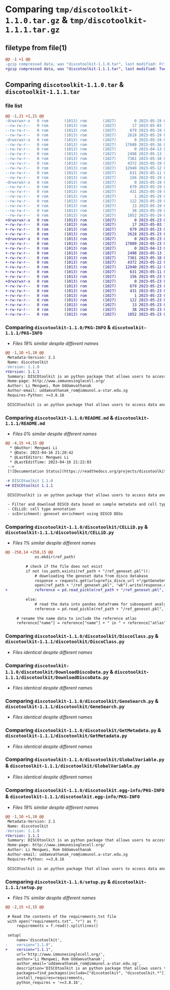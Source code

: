 # Comparing `tmp/discotoolkit-1.1.0.tar.gz` & `tmp/discotoolkit-1.1.1.tar.gz`

## filetype from file(1)

```diff
@@ -1 +1 @@
-gzip compressed data, was "discotoolkit-1.1.0.tar", last modified: Fri May 19 09:04:08 2023, max compression
+gzip compressed data, was "discotoolkit-1.1.1.tar", last modified: Tue May 23 02:20:18 2023, max compression
```

## Comparing `discotoolkit-1.1.0.tar` & `discotoolkit-1.1.1.tar`

### file list

```diff
@@ -1,21 +1,21 @@
-drwxrwxr-x   0 rom       (1013) rom       (1027)        0 2023-05-19 09:03:56.958628 discotoolkit-1.1.0/
--rw-rw-r--   0 rom       (1013) rom       (1027)       17 2023-05-03 17:04:15.000000 discotoolkit-1.1.0/MANIFEST.in
--rw-rw-r--   0 rom       (1013) rom       (1027)      679 2023-05-19 09:03:56.958628 discotoolkit-1.1.0/PKG-INFO
--rw-rw-r--   0 rom       (1013) rom       (1027)     2618 2023-05-19 08:34:31.000000 discotoolkit-1.1.0/README.md
-drwxrwxr-x   0 rom       (1013) rom       (1027)        0 2023-05-19 09:03:56.922628 discotoolkit-1.1.0/discotoolkit/
--rw-rw-r--   0 rom       (1013) rom       (1027)    17688 2023-05-16 05:02:50.000000 discotoolkit-1.1.0/discotoolkit/CELLiD.py
--rw-rw-r--   0 rom       (1013) rom       (1027)        0 2023-04-13 08:19:05.000000 discotoolkit-1.1.0/discotoolkit/CellMapper.py
--rw-rw-r--   0 rom       (1013) rom       (1027)     2498 2023-05-13 12:39:48.000000 discotoolkit-1.1.0/discotoolkit/DiscoClass.py
--rw-rw-r--   0 rom       (1013) rom       (1027)     7361 2023-05-18 08:03:41.000000 discotoolkit-1.1.0/discotoolkit/DownloadDiscoData.py
--rw-rw-r--   0 rom       (1013) rom       (1027)     4372 2023-05-19 08:58:58.000000 discotoolkit-1.1.0/discotoolkit/GeneSearch.py
--rw-rw-r--   0 rom       (1013) rom       (1027)    12940 2023-05-12 05:21:05.000000 discotoolkit-1.1.0/discotoolkit/GetMetadata.py
--rw-rw-r--   0 rom       (1013) rom       (1027)      631 2023-05-11 01:48:58.000000 discotoolkit-1.1.0/discotoolkit/GlobalVariable.py
--rw-rw-r--   0 rom       (1013) rom       (1027)      156 2023-05-19 08:34:53.000000 discotoolkit-1.1.0/discotoolkit/__init__.py
-drwxrwxr-x   0 rom       (1013) rom       (1027)        0 2023-05-19 09:03:56.950628 discotoolkit-1.1.0/discotoolkit.egg-info/
--rw-rw-r--   0 rom       (1013) rom       (1027)      679 2023-05-19 09:03:56.000000 discotoolkit-1.1.0/discotoolkit.egg-info/PKG-INFO
--rw-rw-r--   0 rom       (1013) rom       (1027)      431 2023-05-19 09:03:56.000000 discotoolkit-1.1.0/discotoolkit.egg-info/SOURCES.txt
--rw-rw-r--   0 rom       (1013) rom       (1027)        1 2023-05-19 09:03:56.000000 discotoolkit-1.1.0/discotoolkit.egg-info/dependency_links.txt
--rw-rw-r--   0 rom       (1013) rom       (1027)      122 2023-05-19 09:03:56.000000 discotoolkit-1.1.0/discotoolkit.egg-info/requires.txt
--rw-rw-r--   0 rom       (1013) rom       (1027)       13 2023-05-19 09:03:56.000000 discotoolkit-1.1.0/discotoolkit.egg-info/top_level.txt
--rw-rw-r--   0 rom       (1013) rom       (1027)       38 2023-05-19 09:03:56.962628 discotoolkit-1.1.0/setup.cfg
--rw-rw-r--   0 rom       (1013) rom       (1027)     1052 2023-05-19 08:34:14.000000 discotoolkit-1.1.0/setup.py
+drwxrwxr-x   0 rom       (1013) rom       (1027)        0 2023-05-23 02:20:06.683257 discotoolkit-1.1.1/
+-rw-rw-r--   0 rom       (1013) rom       (1027)       17 2023-05-03 17:04:15.000000 discotoolkit-1.1.1/MANIFEST.in
+-rw-rw-r--   0 rom       (1013) rom       (1027)      679 2023-05-23 02:20:06.679257 discotoolkit-1.1.1/PKG-INFO
+-rw-rw-r--   0 rom       (1013) rom       (1027)     2618 2023-05-23 02:19:32.000000 discotoolkit-1.1.1/README.md
+drwxrwxr-x   0 rom       (1013) rom       (1027)        0 2023-05-23 02:20:06.647257 discotoolkit-1.1.1/discotoolkit/
+-rw-rw-r--   0 rom       (1013) rom       (1027)    17809 2023-05-23 02:18:50.000000 discotoolkit-1.1.1/discotoolkit/CELLiD.py
+-rw-rw-r--   0 rom       (1013) rom       (1027)        0 2023-04-13 08:19:05.000000 discotoolkit-1.1.1/discotoolkit/CellMapper.py
+-rw-rw-r--   0 rom       (1013) rom       (1027)     2498 2023-05-13 12:39:48.000000 discotoolkit-1.1.1/discotoolkit/DiscoClass.py
+-rw-rw-r--   0 rom       (1013) rom       (1027)     7361 2023-05-18 08:03:41.000000 discotoolkit-1.1.1/discotoolkit/DownloadDiscoData.py
+-rw-rw-r--   0 rom       (1013) rom       (1027)     4372 2023-05-22 02:26:21.000000 discotoolkit-1.1.1/discotoolkit/GeneSearch.py
+-rw-rw-r--   0 rom       (1013) rom       (1027)    12940 2023-05-12 05:21:05.000000 discotoolkit-1.1.1/discotoolkit/GetMetadata.py
+-rw-rw-r--   0 rom       (1013) rom       (1027)      631 2023-05-11 01:48:58.000000 discotoolkit-1.1.1/discotoolkit/GlobalVariable.py
+-rw-rw-r--   0 rom       (1013) rom       (1027)      156 2023-05-23 02:19:38.000000 discotoolkit-1.1.1/discotoolkit/__init__.py
+drwxrwxr-x   0 rom       (1013) rom       (1027)        0 2023-05-23 02:20:06.675257 discotoolkit-1.1.1/discotoolkit.egg-info/
+-rw-rw-r--   0 rom       (1013) rom       (1027)      679 2023-05-23 02:20:06.000000 discotoolkit-1.1.1/discotoolkit.egg-info/PKG-INFO
+-rw-rw-r--   0 rom       (1013) rom       (1027)      431 2023-05-23 02:20:06.000000 discotoolkit-1.1.1/discotoolkit.egg-info/SOURCES.txt
+-rw-rw-r--   0 rom       (1013) rom       (1027)        1 2023-05-23 02:20:06.000000 discotoolkit-1.1.1/discotoolkit.egg-info/dependency_links.txt
+-rw-rw-r--   0 rom       (1013) rom       (1027)      122 2023-05-23 02:20:06.000000 discotoolkit-1.1.1/discotoolkit.egg-info/requires.txt
+-rw-rw-r--   0 rom       (1013) rom       (1027)       13 2023-05-23 02:20:06.000000 discotoolkit-1.1.1/discotoolkit.egg-info/top_level.txt
+-rw-rw-r--   0 rom       (1013) rom       (1027)       38 2023-05-23 02:20:06.683257 discotoolkit-1.1.1/setup.cfg
+-rw-rw-r--   0 rom       (1013) rom       (1027)     1052 2023-05-23 02:19:26.000000 discotoolkit-1.1.1/setup.py
```

### Comparing `discotoolkit-1.1.0/PKG-INFO` & `discotoolkit-1.1.1/PKG-INFO`

 * *Files 19% similar despite different names*

```diff
@@ -1,10 +1,10 @@
 Metadata-Version: 2.1
 Name: discotoolkit
-Version: 1.1.0
+Version: 1.1.1
 Summary: DISCOtoolkit is an python package that allows users to access data and use the tools provided by the DISCO database.
 Home-page: http://www.immunesinglecell.org/
 Author: Li Mengwei, Rom Uddamvathanak
 Author-email: uddamvathanak_rom@immunol.a-star.edu.sg
 Requires-Python: >=3.8.16
 
 DISCOtoolkit is an python package that allows users to access data and use the tools provided by the DISCO database.         It provides the following functions
```

### Comparing `discotoolkit-1.1.0/README.md` & `discotoolkit-1.1.1/README.md`

 * *Files 0% similar despite different names*

```diff
@@ -4,15 +4,15 @@
  * @Author: Mengwei Li
  * @Date: 2023-04-16 21:20:42
  * @LastEditors: Mengwei Li
  * @LastEditTime: 2023-04-16 21:22:03
 -->
 [![Documentation Status](https://readthedocs.org/projects/discotoolkit-py/badge/?version=latest)](https://discotoolkit-py.readthedocs.io/en/latest/?badge=latest) [![Downloads](https://static.pepy.tech/personalized-badge/discotoolkit?period=total&units=international_system&left_color=black&right_color=orange&left_text=Downloads)](https://pepy.tech/project/discotoolkit) [![PyPI version](https://img.shields.io/pypi/v/discotoolkit)](https://pypi.org/project/discotoolkit)
 
-# DISCOtoolkit 1.1.0
+# DISCOtoolkit 1.1.1
 
 DISCOtoolkit is an python package that allows users to access data and use the tools provided by the [DISCO database](https://www.immunesinglecell.org/). Read the documentation [DISCOtoolkit](https://discotoolkit-py.readthedocs.io/en/latest/). It provides the following functions:
 
 - Filter and download DISCO data based on sample metadata and cell type information
 - CELLiD: cell type annotation
 - scEnrichment: geneset enrichment using DISCO DEGs
```

### Comparing `discotoolkit-1.1.0/discotoolkit/CELLiD.py` & `discotoolkit-1.1.1/discotoolkit/CELLiD.py`

 * *Files 1% similar despite different names*

```diff
@@ -258,14 +258,15 @@
             os.mkdir(ref_path)
         
         # check if the file does not exist
         if not (os.path.exists(ref_path + "/ref_geneset.pkl")):
             # downloading the geneset data from disco database
             response = requests.get(url=prefix_disco_url +"/getGeneSetPkl", timeout=timeout)
             open(ref_path + "/ref_geneset.pkl", "wb").write(response.content)
+            reference = pd.read_pickle(ref_path + "/ref_geneset.pkl", compression = {'method':'gzip','compresslevel':6})
 
         else:
             # read the data into pandas dataframe for subsequent analysis
             reference = pd.read_pickle(ref_path + "/ref_geneset.pkl", compression = {'method':'gzip','compresslevel':6})
 
     # rename the name data to include the reference atlas
     reference["name"] = reference["name"] + " in " + reference["atlas"]
```

### Comparing `discotoolkit-1.1.0/discotoolkit/DiscoClass.py` & `discotoolkit-1.1.1/discotoolkit/DiscoClass.py`

 * *Files identical despite different names*

### Comparing `discotoolkit-1.1.0/discotoolkit/DownloadDiscoData.py` & `discotoolkit-1.1.1/discotoolkit/DownloadDiscoData.py`

 * *Files identical despite different names*

### Comparing `discotoolkit-1.1.0/discotoolkit/GeneSearch.py` & `discotoolkit-1.1.1/discotoolkit/GeneSearch.py`

 * *Files identical despite different names*

### Comparing `discotoolkit-1.1.0/discotoolkit/GetMetadata.py` & `discotoolkit-1.1.1/discotoolkit/GetMetadata.py`

 * *Files identical despite different names*

### Comparing `discotoolkit-1.1.0/discotoolkit/GlobalVariable.py` & `discotoolkit-1.1.1/discotoolkit/GlobalVariable.py`

 * *Files identical despite different names*

### Comparing `discotoolkit-1.1.0/discotoolkit.egg-info/PKG-INFO` & `discotoolkit-1.1.1/discotoolkit.egg-info/PKG-INFO`

 * *Files 19% similar despite different names*

```diff
@@ -1,10 +1,10 @@
 Metadata-Version: 2.1
 Name: discotoolkit
-Version: 1.1.0
+Version: 1.1.1
 Summary: DISCOtoolkit is an python package that allows users to access data and use the tools provided by the DISCO database.
 Home-page: http://www.immunesinglecell.org/
 Author: Li Mengwei, Rom Uddamvathanak
 Author-email: uddamvathanak_rom@immunol.a-star.edu.sg
 Requires-Python: >=3.8.16
 
 DISCOtoolkit is an python package that allows users to access data and use the tools provided by the DISCO database.         It provides the following functions
```

### Comparing `discotoolkit-1.1.0/setup.py` & `discotoolkit-1.1.1/setup.py`

 * *Files 1% similar despite different names*

```diff
@@ -2,15 +2,15 @@
 
 # Read the contents of the requirements.txt file
 with open("requirements.txt", "r") as f:
     requirements = f.read().splitlines()
 
 setup(
     name='discotoolkit',
-    version="1.1.0",
+    version="1.1.1",
     url='http://www.immunesinglecell.org/',
     author='Li Mengwei, Rom Uddamvathanak',
     author_email='uddamvathanak_rom@immunol.a-star.edu.sg',
     description='DISCOtoolkit is an python package that allows users to access data and use the tools provided by the DISCO database.',
     packages=find_packages(include=["discotoolkit", "discotoolkit.*"]),
     install_requires=requirements,
     python_requires = '>=3.8.16',
```

